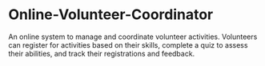 # Online-Volunteer-Coordinator
An online system to manage and coordinate volunteer activities. Volunteers can register for activities based on their skills, complete a quiz to assess their abilities, and track their registrations and feedback.
